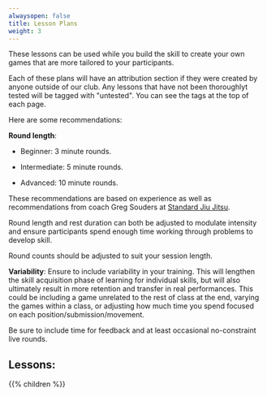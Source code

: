 ```yaml
---
alwaysopen: false
title: Lesson Plans
weight: 3
---
```


These lessons can be used while you build the skill to create your own games that are more tailored to your participants.

Each of these plans will have an attribution section if they were created by anyone outside of our club. Any lessons that have not been thoroughlyt tested will be tagged with "untested". You can see the tags at the top of each page.

Here are some recommendations:

**Round length**:

* Beginner: 3 minute rounds.

* Intermediate: 5 minute rounds.

* Advanced: 10 minute rounds.

These recommendations are based on experience as well as recommendations from coach Greg Souders at [Standard Jiu Jitsu](https://standardjiujitsu.com). 

Round length and rest duration can both be adjusted to modulate intensity and ensure participants spend enough time working through problems to develop skill.

Round counts should be adjusted to suit your session length. 

**Variability**: Ensure to include variability in your training. This will lengthen the skill acquisition phase of learning for individual skills, but will also ultimately result in more retention and transfer in real performances. This could be including a game unrelated to the rest of class at the end, varying the games within a class, or adjusting how much time you spend focused on each position/submission/movement. 


Be sure to include time for feedback and at least occasional no-constraint live rounds.

## Lessons:

{{% children %}}